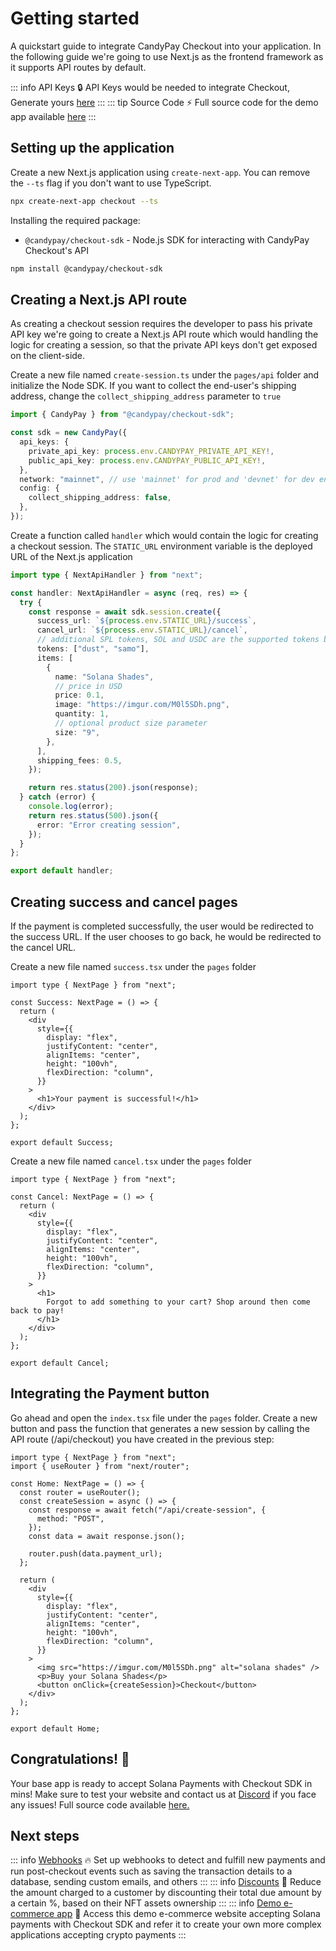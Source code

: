 # Getting started

A quickstart guide to integrate CandyPay Checkout into your application. In the following guide we're going to use Next.js as the frontend framework as it supports API routes by default.

::: info API Keys
:lock: API Keys would be needed to integrate Checkout, Generate yours [here](https://candypay.fun)
:::
::: tip Source Code
:zap: Full source code for the demo app available [here](https://github.com/candypay/checkout-demo-example.git)
:::

## Setting up the application

Create a new Next.js application using `create-next-app`. You can remove the `--ts` flag if you don't want to use TypeScript.

```bash
npx create-next-app checkout --ts
```

Installing the required package:

- `@candypay/checkout-sdk` - Node.js SDK for interacting with CandyPay Checkout's API

```bash
npm install @candypay/checkout-sdk
```

## Creating a Next.js API route

As creating a checkout session requires the developer to pass his private API key we're going to create a Next.js API route which would handling the logic for creating a session, so that the private API keys don't get exposed on the client-side.

Create a new file named `create-session.ts` under the `pages/api` folder and initialize the Node SDK. If you want to collect the end-user's shipping address, change the `collect_shipping_address` parameter to `true`

```ts
import { CandyPay } from "@candypay/checkout-sdk";

const sdk = new CandyPay({
  api_keys: {
    private_api_key: process.env.CANDYPAY_PRIVATE_API_KEY!,
    public_api_key: process.env.CANDYPAY_PUBLIC_API_KEY!,
  },
  network: "mainnet", // use 'mainnet' for prod and 'devnet' for dev environment
  config: {
    collect_shipping_address: false,
  },
});
```

Create a function called `handler` which would contain the logic for creating a checkout session. The `STATIC_URL` environment variable is the deployed URL of the Next.js application

```ts
import type { NextApiHandler } from "next";

const handler: NextApiHandler = async (req, res) => {
  try {
    const response = await sdk.session.create({
      success_url: `${process.env.STATIC_URL}/success`,
      cancel_url: `${process.env.STATIC_URL}/cancel`,
      // additional SPL tokens, SOL and USDC are the supported tokens by default
      tokens: ["dust", "samo"],
      items: [
        {
          name: "Solana Shades",
          // price in USD
          price: 0.1,
          image: "https://imgur.com/M0l5SDh.png",
          quantity: 1,
          // optional product size parameter
          size: "9",
        },
      ],
      shipping_fees: 0.5,
    });

    return res.status(200).json(response);
  } catch (error) {
    console.log(error);
    return res.status(500).json({
      error: "Error creating session",
    });
  }
};

export default handler;
```

## Creating success and cancel pages

If the payment is completed successfully, the user would be redirected to the success URL. If the user chooses to go back, he would be redirected to the cancel URL.

Create a new file named `success.tsx` under the `pages` folder

```tsx
import type { NextPage } from "next";

const Success: NextPage = () => {
  return (
    <div
      style={{
        display: "flex",
        justifyContent: "center",
        alignItems: "center",
        height: "100vh",
        flexDirection: "column",
      }}
    >
      <h1>Your payment is successful!</h1>
    </div>
  );
};

export default Success;
```

Create a new file named `cancel.tsx` under the `pages` folder

```tsx
import type { NextPage } from "next";

const Cancel: NextPage = () => {
  return (
    <div
      style={{
        display: "flex",
        justifyContent: "center",
        alignItems: "center",
        height: "100vh",
        flexDirection: "column",
      }}
    >
      <h1>
        Forgot to add something to your cart? Shop around then come back to pay!
      </h1>
    </div>
  );
};

export default Cancel;
```

## Integrating the Payment button

Go ahead and open the `index.tsx` file under the `pages` folder. Create a new button and pass the function that generates a new session by calling the API route (/api/checkout) you have created in the previous step:

```tsx
import type { NextPage } from "next";
import { useRouter } from "next/router";

const Home: NextPage = () => {
  const router = useRouter();
  const createSession = async () => {
    const response = await fetch("/api/create-session", {
      method: "POST",
    });
    const data = await response.json();

    router.push(data.payment_url);
  };

  return (
    <div
      style={{
        display: "flex",
        justifyContent: "center",
        alignItems: "center",
        height: "100vh",
        flexDirection: "column",
      }}
    >
      <img src="https://imgur.com/M0l5SDh.png" alt="solana shades" />
      <p>Buy your Solana Shades</p>
      <button onClick={createSession}>Checkout</button>
    </div>
  );
};

export default Home;
```

## Congratulations! :partying_face:

Your base app is ready to accept Solana Payments with Checkout SDK in mins! Make sure to test your website and contact us at [Discord](https://discord.gg/VGjPXWUHGT) if you face any issues! Full source code available [here.](https://github.com/candypay/checkout-demo-example.git)

## Next steps

::: info [Webhooks](../checkout/webhooks.html)
🔥
Set up webhooks to detect and fulfill new payments and run post-checkout events such as saving the transaction details to a database, sending custom emails, and others
:::
::: info [Discounts](../checkout/discounts.html)
🎉
Reduce the amount charged to a customer by discounting their total due amount by a certain %, based on their NFT assets ownership
:::
::: info [Demo e-commerce app](https://github.com/candypay/checkout-ecom-example)
🎀
Access this demo e-commerce website accepting Solana payments with Checkout SDK and refer it to create your own more complex applications accepting crypto payments
:::
